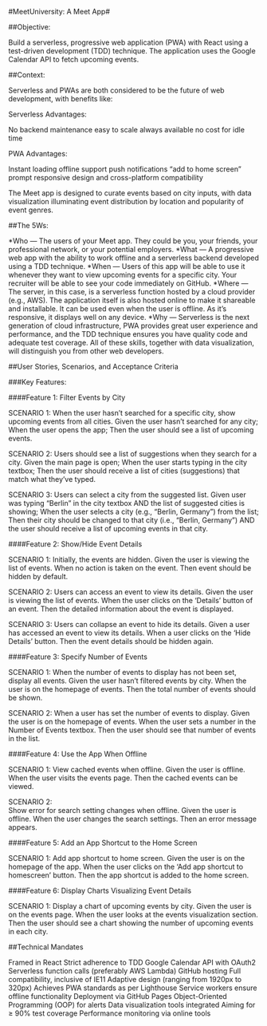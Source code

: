 #MeetUniversity: A Meet App#

##Objective:

Build a serverless, progressive web application (PWA) with React using a test-driven development (TDD) technique. The application uses the Google Calendar API to fetch upcoming events.

##Context:

Serverless and PWAs are both considered to be the future of web development, with benefits like:

Serverless Advantages:

No backend maintenance
easy to scale
always available
no cost for idle time

PWA Advantages:

Instant loading
offline support
push notifications
“add to home screen” prompt
responsive design
and cross-platform compatibility

The Meet app is designed to curate events based on city inputs, with data visualization illuminating event distribution by location and popularity of event genres.

##The 5Ws:

*Who — The users of your Meet app. They could be you, your friends, your professional network, or your potential employers.
*What — A progressive web app with the ability to work offline and a serverless backend developed using a TDD technique.
*When — Users of this app will be able to use it whenever they want to view upcoming events for a specific city. Your recruiter will be able to see your code immediately on GitHub.
*Where — The server, in this case, is a serverless function hosted by a cloud provider (e.g., AWS). The application itself is also hosted online to make it shareable and installable. It can be used even when the user is offline. As it’s responsive, it displays well on any device.
\*Why — Serverless is the next generation of cloud infrastructure, PWA provides great user experience and performance, and the TDD technique ensures you have quality code and adequate test coverage. All of these skills, together with data visualization, will distinguish you from other web developers.

##User Stories, Scenarios, and Acceptance Criteria

###Key Features:

####Feature 1: Filter Events by City

SCENARIO 1:
When the user hasn’t searched for a specific city, show upcoming events from all cities. Given the user hasn’t searched for any city; When the user opens the app; Then the user should see a list of upcoming events.

SCENARIO 2:
Users should see a list of suggestions when they search for a city. Given the main page is open; When the user starts typing in the city textbox; Then the user should receive a list of cities (suggestions) that match what they’ve typed.

SCENARIO 3:
Users can select a city from the suggested list. Given user was typing “Berlin” in the city textbox AND the list of suggested cities is showing; When the user selects a city (e.g., “Berlin, Germany”) from the list; Then their city should be changed to that city (i.e., “Berlin, Germany”) AND the user should receive a list of upcoming events in that city.

####Feature 2: Show/Hide Event Details

SCENARIO 1:
Initially, the events are hidden. Given the user is viewing the list of events. When no action is taken on the event. Then event should be hidden by default.

SCENARIO 2:
Users can access an event to view its details. Given the user is viewing the list of events. When the user clicks on the ‘Details’ button of an event. Then the detailed information about the event is displayed.

SCENARIO 3:
Users can collapse an event to hide its details. Given a user has accessed an event to view its details. When a user clicks on the ‘Hide Details’ button. Then the event details should be hidden again.

####Feature 3: Specify Number of Events

SCENARIO 1:
When the number of events to display has not been set, display all events. Given the user hasn’t filtered events by city. When the user is on the homepage of events. Then the total number of events should be shown.

SCENARIO 2:
When a user has set the number of events to display. Given the user is on the homepage of events. When the user sets a number in the Number of Events textbox. Then the user should see that number of events in the list.

####Feature 4: Use the App When Offline

SCENARIO 1:
View cached events when offline. Given the user is offline. When the user visits the events page. Then the cached events can be viewed.

SCENARIO 2:  
Show error for search setting changes when offline. Given the user is offline. When the user changes the search settings. Then an error message appears.

####Feature 5: Add an App Shortcut to the Home Screen

SCENARIO 1:
Add app shortcut to home screen. Given the user is on the homepage of the app. When the user clicks on the ‘Add app shortcut to homescreen’ button. Then the app shortcut is added to the home screen.

####Feature 6: Display Charts Visualizing Event Details

SCENARIO 1:
Display a chart of upcoming events by city. Given the user is on the events page. When the user looks at the events visualization section. Then the user should see a chart showing the number of upcoming events in each city.

##Technical Mandates

Framed in React
Strict adherence to TDD
Google Calendar API with OAuth2
Serverless function calls (preferably AWS Lambda)
GitHub hosting
Full compatibility, inclusive of IE11
Adaptive design (ranging from 1920px to 320px)
Achieves PWA standards as per Lighthouse
Service workers ensure offline functionality
Deployment via GitHub Pages
Object-Oriented Programming (OOP) for alerts
Data visualization tools integrated
Aiming for ≥ 90% test coverage
Performance monitoring via online tools
